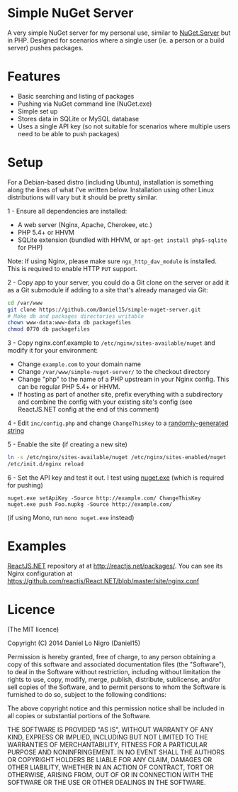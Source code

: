 Simple NuGet Server
===================

A very simple NuGet server for my personal use, similar to
[NuGet.Server](https://www.nuget.org/packages/NuGet.Server) but in PHP. Designed
for scenarios where a single user (ie. a person or a build server) pushes
packages.

Features
========
 - Basic searching and listing of packages
 - Pushing via NuGet command line (NuGet.exe)
 - Simple set up
 - Stores data in SQLite or MySQL database
 - Uses a single API key (so not suitable for scenarios where multiple users
   need to be able to push packages)

Setup
=====

For a Debian-based distro (including Ubuntu), installation is something along the lines of what I've written below. Installation using other Linux distributions will vary but it should be pretty similar.

1 - Ensure all dependencies are installed:

 - A web server (Nginx, Apache, Cherokee, etc.)
 - PHP 5.4+ or HHVM
 - SQLite extension (bundled with HHVM, or `apt-get install php5-sqlite` for PHP)

Note: If using Nginx, please make sure `ngx_http_dav_module` is installed. This is required to enable HTTP `PUT` support.

2 - Copy app to your server, you could do a Git clone on the server or add it as a Git submodule if adding to a site that's already managed via Git:
```bash
cd /var/www
git clone https://github.com/Daniel15/simple-nuget-server.git
# Make db and packages directories writable
chown www-data:www-data db packagefiles
chmod 0770 db packagefiles
```

3 - Copy nginx.conf.example to `/etc/nginx/sites-available/nuget` and modify it for your environment:
 - Change `example.com` to your domain name
 - Change `/var/www/simple-nuget-server/` to the checkout directory
 - Change "php" to the name of a PHP upstream in your Nginx config. This can be regular PHP 5.4+ or HHVM.
 - If hosting as part of another site, prefix everything with a subdirectory and combine the config with your existing site's config (see ReactJS.NET config at the end of this comment)

4 - Edit `inc/config.php` and change `ChangeThisKey` to a [randomly-generated string](https://www.random.org/strings/)

5 - Enable the site (if creating a new site)
```bash
ln -s /etc/nginx/sites-available/nuget /etc/nginx/sites-enabled/nuget
/etc/init.d/nginx reload
```

6 - Set the API key and test it out. I test using [nuget.exe](https://docs.nuget.org/consume/command-line-reference) (which is required for pushing)
```
nuget.exe setApiKey -Source http://example.com/ ChangeThisKey
nuget.exe push Foo.nupkg -Source http://example.com/
```
(if using Mono, run `mono nuget.exe` instead)

Examples
========
[ReactJS.NET](http://reactjs.net/) repository at at http://reactjs.net/packages/. You can see its Nginx configuration at https://github.com/reactjs/React.NET/blob/master/site/nginx.conf

Licence
=======
(The MIT licence)

Copyright (C) 2014 Daniel Lo Nigro (Daniel15)

Permission is hereby granted, free of charge, to any person obtaining a copy of
this software and associated documentation files (the "Software"), to deal in
the Software without restriction, including without limitation the rights to
use, copy, modify, merge, publish, distribute, sublicense, and/or sell copies
of the Software, and to permit persons to whom the Software is furnished to do
so, subject to the following conditions:

The above copyright notice and this permission notice shall be included in all
copies or substantial portions of the Software.

THE SOFTWARE IS PROVIDED "AS IS", WITHOUT WARRANTY OF ANY KIND, EXPRESS OR
IMPLIED, INCLUDING BUT NOT LIMITED TO THE WARRANTIES OF MERCHANTABILITY,
FITNESS FOR A PARTICULAR PURPOSE AND NONINFRINGEMENT. IN NO EVENT SHALL THE
AUTHORS OR COPYRIGHT HOLDERS BE LIABLE FOR ANY CLAIM, DAMAGES OR OTHER
LIABILITY, WHETHER IN AN ACTION OF CONTRACT, TORT OR OTHERWISE, ARISING FROM,
OUT OF OR IN CONNECTION WITH THE SOFTWARE OR THE USE OR OTHER DEALINGS IN THE
SOFTWARE.
